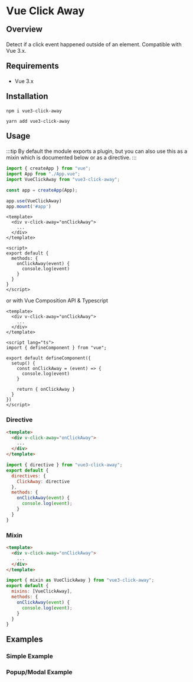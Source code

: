 # Vue Click Away

## Overview

Detect if a click event happened outside of an element. Compatible with Vue 3.x.

## Requirements

- Vue 3.x

## Installation

<div class="mb-2">

```
npm i vue3-click-away
```

</div>


<div class="mb-2">

```
yarn add vue3-click-away
```
</div>

## Usage

:::tip
By default the module exports a plugin, but you can also use this as a mixin which is documented below or as a directive.
:::

<div class="mb-2">

```js
import { createApp } from "vue";
import App from "./App.vue";
import VueClickAway from "vue3-click-away";

const app = createApp(App);

app.use(VueClickAway)
app.mount('#app')
```
</div>

<div class="mb-2">

```vue
<template>
  <div v-click-away="onClickAway">
    ...
  </div>
</template>

<script>
export default {
  methods: {
    onClickAway(event) {
      console.log(event)
    }
  }
}
</script>
```
</div>

or with Vue Composition API & Typescript

<div class="mb-2">

```vue
<template>
  <div v-click-away="onClickAway">
    ...
  </div>
</template>

<script lang="ts">
import { defineComponent } from "vue";

export default defineComponent({
  setup() {
    const onClickAway = (event) => {
      console.log(event)
    }

    return { onClickAway }
  } 
})
</script>
```
</div>

### Directive

```html
<template>
  <div v-click-away="onClickAway">
    ...
  </div>
</template>
```

<p></p>

```js
import { directive } from "vue3-click-away";
export default {
  directives: {
    ClickAway: directive
  },
  methods: {
    onClickAway(event) {
      console.log(event);
    }
  }
}
```

### Mixin

<div class="mb-2">

```html
<template>
  <div v-click-away="onClickAway">
    ...
  </div>
</template>
```
</div>


<div class="mb-2">

```js
import { mixin as VueClickAway } from "vue3-click-away";
export default {
  mixins: [VueClickAway],
  methods: {
    onClickAway(event) {
      console.log(event);
    }
  }
}
```
</div>

## Examples

### Simple Example

<div class="mb-4">
  <simple />
</div>

### Popup/Modal Example

<div class="mb-4">
  <popup />
</div>

<script>
import Simple from "./.vitepress/components/simple.vue";
import Popup from "./.vitepress/components/popup.vue";
export default {
  components: {
    Popup,
    Simple
  }
}
</script>

<style>
  h2 {
    margin-top: 20px;
    margin-bottom: 20px;
  }
</style>
